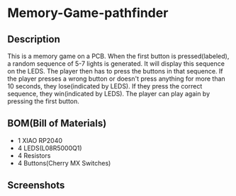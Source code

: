 # Memory-Game-pathfinder

## Description
This is a memory game on a PCB. When the first button is pressed(labeled), a random sequence of 5-7 lights is generated. It will display this sequence on the LEDS. The player then has to press the buttons in that sequence. If the player presses a wrong button or doesn't press anything for more than 10 seconds, they lose(indicated by LEDS). If they press the correct sequence, they win(indicated by LEDS). The player can play again by pressing the first button.

## BOM(Bill of Materials)
* 1 XIAO RP2040
* 4 LEDS(L08R5000Q1)
* 4 Resistors
* 4 Buttons(Cherry MX Switches)

## Screenshots
